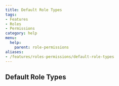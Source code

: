 ```yaml
---
title: Default Role Types
tags:
- Features
- Roles
- Permissions
category: help
menu:
  help:
    parent: role-permissions
aliases:
- /features/roles-permissions/default-role-types
---
```


## Default Role Types